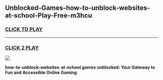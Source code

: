 
## Unblocked-Games-how-to-unblock-websites-at-school-Play-Free-m3hcu
<h3>
<a href="https://premium76.site?title=how-to-unblock-websites-at-school&ref=20M">CLICK TO PLAY</a></h3>
<hr>

<h3>
<a href="https://premium76.site?title=how-to-unblock-websites-at-school&ref=20M">CLICK 2 PLAY</a>
  
</h3>

<a href="https://premium76.site?title=how-to-unblock-websites-at-school&ref=19M"><img src="https://clearcache.store/games.png"></a>


**how-to-unblock-websites-at-school games unblocked: Your Gateway to Fun and Accessible Online Gaming**
